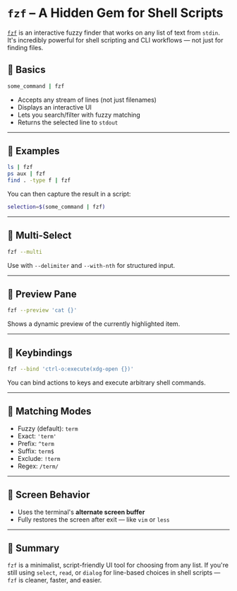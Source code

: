 # `fzf` – A Hidden Gem for Shell Scripts

[`fzf`](https://github.com/junegunn/fzf) is an interactive fuzzy finder that works on any list of text from `stdin`. It's incredibly powerful for shell scripting and CLI workflows — not just for finding files.

## 🔹 Basics

```bash
some_command | fzf
```

- Accepts any stream of lines (not just filenames)
- Displays an interactive UI
- Lets you search/filter with fuzzy matching
- Returns the selected line to `stdout`

---

## 🔹 Examples

```bash
ls | fzf
ps aux | fzf
find . -type f | fzf
```

You can then capture the result in a script:

```bash
selection=$(some_command | fzf)
```

---

## 🔹 Multi-Select

```bash
fzf --multi
```

Use with `--delimiter` and `--with-nth` for structured input.

---

## 🔹 Preview Pane

```bash
fzf --preview 'cat {}'
```

Shows a dynamic preview of the currently highlighted item.

---

## 🔹 Keybindings

```bash
fzf --bind 'ctrl-o:execute(xdg-open {})'
```

You can bind actions to keys and execute arbitrary shell commands.

---

## 🔹 Matching Modes

- Fuzzy (default): `term`
- Exact: `'term'`
- Prefix: `^term`
- Suffix: `term$`
- Exclude: `!term`
- Regex: `/term/`

---

## 🔹 Screen Behavior

- Uses the terminal's **alternate screen buffer**
- Fully restores the screen after exit — like `vim` or `less`

---

## 🔹 Summary

`fzf` is a minimalist, script-friendly UI tool for choosing from any list. If you're still using `select`, `read`, or `dialog` for line-based choices in shell scripts — `fzf` is cleaner, faster, and easier.
